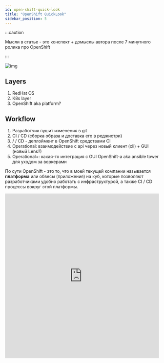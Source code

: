 ```yaml
---
id: open-shift-quick-look
title: "OpenShift QuickLook"
sidebar_position: 5
---
```


:::caution

Мысли в статье - это конспект + домыслы автора после 7 минутного ролика про OpenShift

:::

![img](https://ah-public-pictures.hb.bizmrg.com/it-happens/openshift.png)

## Layers

1. RedHat OS
2. K8s layer
3. OpenShift aka platform?

## Workflow

1. Разработчик пушит изменения в git
2. CI / CD (сборка образа и доставка его в реджистри)
3. / / CD - деплоймент в OpenShift средствами CI
4. Operational: взаимодействие с api через новый клиент (cli) + GUI (новый Lens?)
5. Operational+: какая-то интеграция с GUI OpenShift-а aka ansible tower для уходом за воркерами

По сути OpenShift - это то, что в моей текущей компании называется **платформа** или обвесы (приложения) на куб, которые позволяют разработчиками удобно работать с инфраструктурой, а также CI / CD процессы вокруг этой платформы.

<div class="video-wrapper">
  <iframe  height="540" frameborder="0" allowfullscreen width="100%" src="https://www.youtube.com/embed/KTN_QBuDplo" frameborder="0" allowfullscreen></iframe>
</div>

<!-- TODO: ## Conclusion -->
